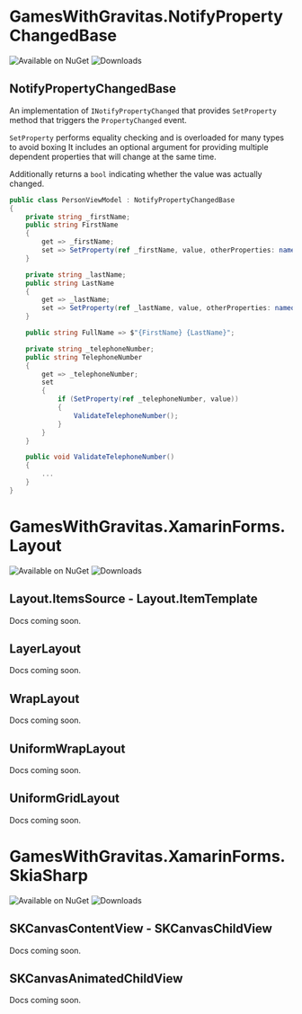 # GamesWithGravitas.NotifyPropertyChangedBase
![Available on NuGet](https://img.shields.io/nuget/v/GamesWithGravitas.NotifyPropertyChangedBase.svg)
![Downloads](https://img.shields.io/nuget/dt/GamesWithGravitas.NotifyPropertyChangedBase.svg)
## NotifyPropertyChangedBase
An implementation of `INotifyPropertyChanged` that provides  `SetProperty` method that triggers the `PropertyChanged` event.

`SetProperty` performs equality checking and is overloaded for many types to avoid boxing It includes an optional argument for providing multiple dependent properties that will change at the same time.

Additionally returns a `bool` indicating whether the value was actually changed.

```csharp
public class PersonViewModel : NotifyPropertyChangedBase
{
    private string _firstName;
    public string FirstName
    {
        get => _firstName;
        set => SetProperty(ref _firstName, value, otherProperties: nameof(FullName));
    }

    private string _lastName;
    public string LastName
    {
        get => _lastName;
        set => SetProperty(ref _lastName, value, otherProperties: nameof(FullName));
    }

    public string FullName => $"{FirstName} {LastName}";

    private string _telephoneNumber;
    public string TelephoneNumber
    {
        get => _telephoneNumber;
        set
        {
            if (SetProperty(ref _telephoneNumber, value))
            {
                ValidateTelephoneNumber();
            }
        }
    }

    public void ValidateTelephoneNumber()
    {
        ...
    }
}
```

# GamesWithGravitas.XamarinForms.Layout
![Available on NuGet](https://img.shields.io/nuget/v/GamesWithGravitas.XamarinForms.Layout.svg)
![Downloads](https://img.shields.io/nuget/dt/GamesWithGravitas.XamarinForms.Layout.svg)
## Layout.ItemsSource - Layout.ItemTemplate
Docs coming soon.
## LayerLayout
Docs coming soon.
## WrapLayout
Docs coming soon.
## UniformWrapLayout
Docs coming soon.
## UniformGridLayout
Docs coming soon.
# GamesWithGravitas.XamarinForms.SkiaSharp
![Available on NuGet](https://img.shields.io/nuget/v/GamesWithGravitas.XamarinForms.SkiaSharp.svg)
![Downloads](https://img.shields.io/nuget/dt/GamesWithGravitas.XamarinForms.SkiaSharp.svg)
## SKCanvasContentView - SKCanvasChildView
Docs coming soon.
## SKCanvasAnimatedChildView
Docs coming soon.
